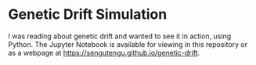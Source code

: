 # Genetic Drift Simulation

I was reading about genetic drift and wanted to see it in action, using Python. The Jupyter Notebook is available for viewing in this repository or as a webpage at https://sengutengu.github.io/genetic-drift.
